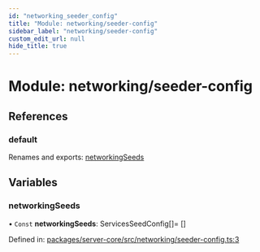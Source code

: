 ```yaml
---
id: "networking_seeder_config"
title: "Module: networking/seeder-config"
sidebar_label: "networking/seeder-config"
custom_edit_url: null
hide_title: true
---
```


# Module: networking/seeder-config

## References

### default

Renames and exports: [networkingSeeds](networking_seeder_config.md#networkingseeds)

## Variables

### networkingSeeds

• `Const` **networkingSeeds**: ServicesSeedConfig[]= []

Defined in: [packages/server-core/src/networking/seeder-config.ts:3](https://github.com/xr3ngine/xr3ngine/blob/77d12cea0/packages/server-core/src/networking/seeder-config.ts#L3)
